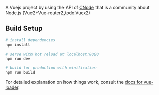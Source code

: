 A Vuejs project by using the API of [CNode](https://cnodejs.org/) that is a community about Node.js (Vue2+Vue-router2,todo:Vuex2)
## Build Setup

``` bash
# install dependencies
npm install

# serve with hot reload at localhost:8080
npm run dev

# build for production with minification
npm run build
```

For detailed explanation on how things work, consult the [docs for vue-loader](http://vuejs.github.io/vue-loader).
